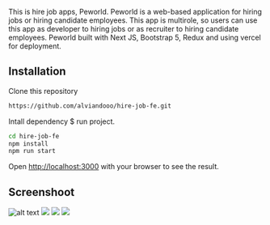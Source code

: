This is hire job apps, Peworld. Peworld is a web-based application for hiring jobs or hiring candidate employees. This app  is multirole, so users can use this app as developer to hiring jobs or as recruiter to hiring candidate employees. Peworld built with Next JS, Bootstrap 5, Redux and using vercel for deployment.

## Installation

Clone this repository

```bash
https://github.com/alviandooo/hire-job-fe.git
```

Intall dependency $ run project.

```bash
cd hire-job-fe
npm install
npm run start
```

Open [http://localhost:3000](http://localhost:3000) with your browser to see the result.

## Screenshoot

![alt text](https://res.cloudinary.com/duou4s4dl/image/upload/v1679279068/Screenshot_54_ixzhox.png)
![](https://res.cloudinary.com/duou4s4dl/image/upload/v1679279105/Screenshot_51_jre4ri.png)
![](https://res.cloudinary.com/duou4s4dl/image/upload/v1679279106/Screenshot_53_iylna4.png)
![](https://res.cloudinary.com/duou4s4dl/image/upload/v1679279106/Screenshot_52_sblngs.png)
